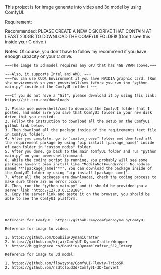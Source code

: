 This project is for image generate into video and 3d model by using ComfyUI. 

Requirement:

Recommended: PLEASE CREATE A NEW DISK DRIVE THAT CONTAIN AT LEAST 200GB TO DOWNLOAD THE COMFYUI FOLDER! (Don't save this inside your C drive.)

Notes: Of course, you don't have to follow my recommend if you have enough capacity on your C drive.
 
~~~The image to video only supports any GPU that has 8GB VRAM above.~~~
~~~The image to 3d model requires any GPU that has 4GB VRAM above.~~~

~~~Also, it supports Intel and AMD. ~~~
~~~You can use CUDA Environment if you have NVIDIA graphic card. (Run the environment on your powershell/cmd before you run the "python main.py" inside of the ComfyUI folder) ~~~

~~~If you do not have a "Git", please download it by using this link: https://git-scm.com/downloads

1. Please use powershell/cmd to download the ComfyUI folder that I posted, and make sure you save that ComfyUI folder in your new disk drive that you created.
2. Follow the instruction to download all the setup on the ComfyUI github link below.
3. Then download all the package inside of the requirements text file in ComfyUI folder.
4. After you complete, go to "custom_nodes" folder and download all the requirement package by using "pip install [package_name]" inside of each folder in "custom_nodes" folder.
5. After you done, go back to the main ComfyUI folder and run "python main.py" on your powershell/command.
6. While the coding script is running, you probably will see some packages haven't been install like "ModuleNotFoundError: No module named **'[package_name]'**". You can download the package inside of the ComfyUI folder by using "pip install [package name]".
7. After all the packages are downloaded, check the coding process to make sure there are no error occur.
8. Then, run the "python main.py" and it should be provided you a server link "http://127.0.0.1:8188".
9. Copy the server link and paste it on the browser, you should be able to see the ComfyUI platform.




Reference for ComfyUI: https://github.com/comfyanonymous/ComfyUI

Reference for image to video: 

1. https://github.com/Doubiiu/DynamiCrafter
2. https://github.com/kijai/ComfyUI-DynamiCrafterWrapper
3. https://huggingface.co/Doubiiu/DynamiCrafter_512_Interp

Reference for image to 3d model:

1. https://github.com/flowtyone/ComfyUI-Flowty-TripoSR
2. https://github.com/nsdtcloud3d/ComfyUI-3D-Convert
